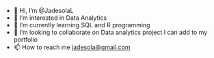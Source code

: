 - 👋 Hi, I’m @JadesolaL
- 👀 I’m interested in Data Analytics 
- 🌱 I’m currently learning SQL and R programming
- 💞️ I’m looking to collaborate on Data analytics project I can add to my portfolio
- 📫 How to reach me jadesola@gmail.com

<!---
JadesolaL/JadesolaL is a ✨ special ✨ repository because its `README.md` (this file) appears on your GitHub profile.
You can click the Preview link to take a look at your changes.
--->
